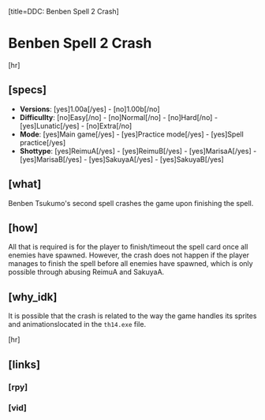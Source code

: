 [title=DDC: Benben Spell 2 Crash]
# Benben Spell 2 Crash

[hr]
## [specs]

* **Versions**: [yes]1.00a[/yes] - [no]1.00b[/no]
* **Difficullty**: [no]Easy[/no] - [no]Normal[/no] - [no]Hard[/no] - [yes]Lunatic[/yes] - [no]Extra[/no]
* **Mode**: [yes]Main game[/yes] -  [yes]Practice mode[/yes] - [yes]Spell practice[/yes]
* **Shottype**: [yes]ReimuA[/yes] - [yes]ReimuB[/yes] - [yes]MarisaA[/yes] - [yes]MarisaB[/yes] - [yes]SakuyaA[/yes] - [yes]SakuyaB[/yes]

## [what]

Benben Tsukumo's second spell crashes the game upon finishing the spell.

## [how]

All that is required is for the player to finish/timeout the spell card once all enemies have spawned.
However, the crash does not happen if the player manages to finish the spell before all enemies have spawned, which is only possible through abusing ReimuA and SakuyaA.


## [why_idk]

It is possible that the crash is related to the way the game handles its sprites and animationslocated in the  ``th14.exe`` file.

[hr]
## [links]

### [rpy]

### [vid]

